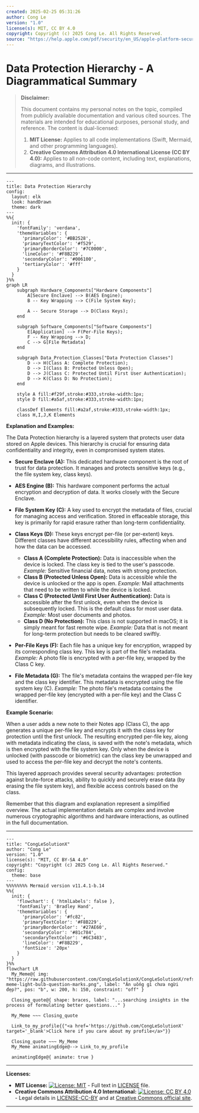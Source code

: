 ```yaml
---
created: 2025-02-25 05:31:26
author: Cong Le
version: "1.0"
license(s): MIT, CC BY 4.0
copyright: Copyright (c) 2025 Cong Le. All Rights Reserved.
source: "https://help.apple.com/pdf/security/en_US/apple-platform-security-guide.pdf"
---
```




# Data Protection Hierarchy - A Diagrammatical Summary
> **Disclaimer:**
>
> This document contains my personal notes on the topic,
> compiled from publicly available documentation and various cited sources.
> The materials are intended for educational purposes, personal study, and reference.
> The content is dual-licensed:
> 1. **MIT License:** Applies to all code implementations (Swift, Mermaid, and other programming languages).
> 2. **Creative Commons Attribution 4.0 International License (CC BY 4.0):** Applies to all non-code content, including text, explanations, diagrams, and illustrations.
---


```mermaid
---
title: Data Protection Hierarchy
config:
  layout: elk
  look: handDrawn
  theme: dark
---
%%{
  init: {
    'fontFamily': 'verdana',
    'themeVariables': {
      'primaryColor': '#BB2528',
      'primaryTextColor': '#f529',
      'primaryBorderColor': '#7C0000',
      'lineColor': '#F8B229',
      'secondaryColor': '#006100',
      'tertiaryColor': '#fff'
    }
  }
}%%
graph LR
    subgraph Hardware_Components["Hardware Components"]
        A[Secure Enclave] --> B(AES Engine);
        B -- Key Wrapping --> C(File System Key);
        
        A -- Secure Storage --> D(Class Keys);
    end

    subgraph Software_Components["Software Components"]
        E[Application] --> F(Per-File Keys);
        F -- Key Wrapping --> D;
        C --> G[File Metadata]
    end
    
    subgraph Data_Protection_Classes["Data Protection Classes"]
        D --> H(Class A: Complete Protection);
        D --> I(Class B: Protected Unless Open);
        D --> J(Class C: Protected Until First User Authentication);
        D --> K(Class D: No Protection);  
    end
    
    style A fill:#f29f,stroke:#333,stroke-width:1px;
    style D fill:#a5af,stroke:#333,stroke-width:1px;
  
    classDef Elements fill:#a2af,stroke:#333,stroke-width:1px;
    class H,I,J,K Elements

```

**Explanation and Examples:**

The Data Protection hierarchy is a layered system that protects user data stored on Apple devices.  This hierarchy is crucial for ensuring data confidentiality and integrity, even in compromised system states.

*   **Secure Enclave (A):**  This dedicated hardware component is the root of trust for data protection. It manages and protects sensitive keys (e.g., the file system key, class keys).

*   **AES Engine (B):**  This hardware component performs the actual encryption and decryption of data.  It works closely with the Secure Enclave.

*   **File System Key (C):**  A key used to encrypt the metadata of files, crucial for managing access and verification.  Stored in effaceable storage, this key is primarily for rapid erasure rather than long-term confidentiality.


*   **Class Keys (D):**  These keys encrypt per-file (or per-extent) keys.  Different classes have different accessibility rules, affecting when and how the data can be accessed.
    *   **Class A (Complete Protection):**  Data is inaccessible when the device is locked. The class key is tied to the user's passcode.  *Example:*  Sensitive financial data, notes with strong protection.
    *   **Class B (Protected Unless Open):**  Data is accessible while the device is unlocked or the app is open.  *Example:*  Mail attachments that need to be written to while the device is locked.
    *   **Class C (Protected Until First User Authentication):**  Data is accessible after the first unlock, even when the device is subsequently locked.  This is the default class for most user data.  *Example:*  Most user documents and photos.
    *   **Class D (No Protection):**  This class is not supported in macOS; it is simply meant for fast remote wipe. *Example:*  Data that is not meant for long-term protection but needs to be cleared swiftly.

*   **Per-File Keys (F):**  Each file has a unique key for encryption, wrapped by its corresponding class key. This key is part of the file's metadata. *Example:*  A photo file is encrypted with a per-file key, wrapped by the Class C key.

*   **File Metadata (G):** The file's metadata contains the wrapped per-file key and the class key identifier.  This metadata is encrypted using the file system key (C). *Example:*  The photo file's metadata contains the wrapped per-file key (encrypted with a per-file key) and the Class C identifier.


**Example Scenario:**

When a user adds a new note to their Notes app (Class C), the app generates a unique per-file key and encrypts it with the class key for protection until the first unlock. The resulting encrypted per-file key, along with metadata indicating the class, is saved with the note's metadata, which is then encrypted with the file system key.  Only when the device is unlocked (with passcode or biometric) can the class key be unwrapped and used to access the per-file key and decrypt the note's contents.

This layered approach provides several security advantages:  protection against brute-force attacks, ability to quickly and securely erase data (by erasing the file system key), and flexible access controls based on the class.

Remember that this diagram and explanation represent a simplified overview. The actual implementation details are complex and involve numerous cryptographic algorithms and hardware interactions, as outlined in the full documentation.


---

<!-- 
```mermaid
%% Current Mermaid version
info
```  -->


```mermaid
---
title: "CongLeSolutionX"
author: "Cong Le"
version: "1.0"
license(s): "MIT, CC BY-SA 4.0"
copyright: "Copyright (c) 2025 Cong Le. All Rights Reserved."
config:
  theme: base
---
%%%%%%%% Mermaid version v11.4.1-b.14
%%{
  init: {
    'flowchart': { 'htmlLabels': false },
    'fontFamily': 'Bradley Hand',
    'themeVariables': {
      'primaryColor': '#fc82',
      'primaryTextColor': '#F8B229',
      'primaryBorderColor': '#27AE60',
      'secondaryColor': '#81c784',
      'secondaryTextColor': '#6C3483',
      'lineColor': '#F8B229',
      'fontSize': '20px'
    }
  }
}%%
flowchart LR
  My_Meme@{ img: "https://raw.githubusercontent.com/CongLeSolutionX/CongLeSolutionX/refs/heads/main/assets/images/My-meme-light-bulb-question-marks.png", label: "Ăn uống gì chưa ngừi đẹp?", pos: "b", w: 200, h: 150, constraint: "off" }

  Closing_quote@{ shape: braces, label: "...searching insights in the process of formulating better questions..." }
    
  My_Meme ~~~ Closing_quote
    
  Link_to_my_profile{{"<a href='https://github.com/CongLeSolutionX' target='_blank'>Click here if you care about my profile</a>"}}

  Closing_quote ~~~ My_Meme
  My_Meme animatingEdge@--> Link_to_my_profile
  
  animatingEdge@{ animate: true }

```


---
**Licenses:**

- **MIT License:**  [![License: MIT](https://img.shields.io/badge/License-MIT-yellow.svg)](LICENSE) - Full text in [LICENSE](LICENSE) file.
- **Creative Commons Attribution 4.0 International:** [![License: CC BY 4.0](https://licensebuttons.net/l/by/4.0/88x31.png)](LICENSE-CC-BY) - Legal details in [LICENSE-CC-BY](LICENSE-CC-BY) and at [Creative Commons official site](http://creativecommons.org/licenses/by/4.0/).

---
